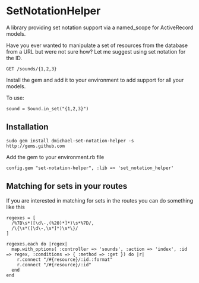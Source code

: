 SetNotationHelper
=================

A library providing set notation support via a named_scope for ActiveRecord models. 
 
Have you ever wanted to manipulate a set of resources from the database from a URL but were not sure how? Let me suggest using set notation for the ID.

    GET /sounds/{1,2,3}

Install the gem and add it to your environment to add support for all your models.

To use:
  
    sound = Sound.in_set("{1,2,3}")
    

Installation
------------

    sudo gem install dmichael-set-notation-helper -s http://gems.github.com
    
Add the gem to your environment.rb file
    
    config.gem "set-notation-helper", :lib => 'set_notation_helper'
    

Matching for sets in your routes
---------------------------
    
If you are interested in matching for sets in the routes you can do something like this

    regexes = [
      /%7B\s*([\d\-,(%20)*]*)\s*%7D/, 
      /\{\s*([\d\-,\s*]*)\s*\}/
    ]
  	
  	regexes.each do |regex|
      map.with_options( :controller => 'sounds', :action => 'index', :id => regex, :conditions => { :method => :get }) do |r|
        r.connect "/#{resource}/:id.:format"
        r.connect "/#{resource}/:id"
      end
    end

